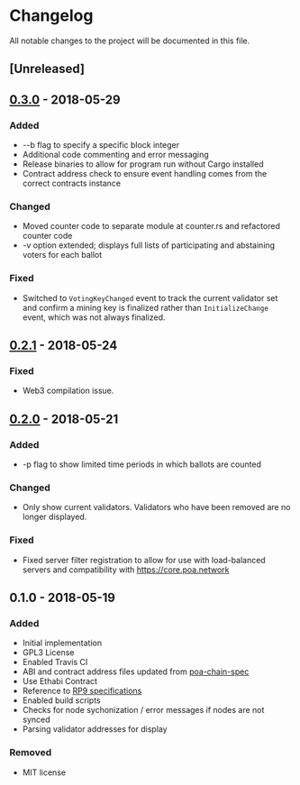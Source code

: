 # Changelog
All notable changes to the project will be documented in this file.

## [Unreleased]


## [0.3.0] - 2018-05-29
### Added
- --b flag to specify a specific block integer
- Additional code commenting and error messaging
- Release binaries to allow for program run without Cargo installed
- Contract address check to ensure event handling comes from the correct contracts instance

### Changed
- Moved counter code to separate module at counter.rs and refactored counter code
- -v option extended; displays full lists of participating and abstaining voters for each ballot

### Fixed
- Switched to `VotingKeyChanged` event to track the current validator set and confirm a mining key is finalized rather than `InitializeChange` event, which was not always finalized.


## [0.2.1] - 2018-05-24

### Fixed
- Web3 compilation issue.

## [0.2.0] - 2018-05-21
### Added
-  -p flag to show limited time periods in which ballots are counted

### Changed
- Only show current validators. Validators who have been removed are no longer displayed.

### Fixed
- Fixed server filter registration to allow for use with load-balanced servers and compatibility with https://core.poa.network 


## 0.1.0 - 2018-05-19
### Added
- Initial implementation
- GPL3 License
- Enabled Travis CI
- ABI and contract address files updated from [poa-chain-spec](https://github.com/poanetwork/poa-chain-spec)
- Use Ethabi Contract
- Reference to [RP9 specifications](https://github.com/poanetwork/RFC/issues/9)
- Enabled build scripts
- Checks for node sychonization / error messages if nodes are not synced
- Parsing validator addresses for display

### Removed
- MIT license

[0.3.0]: https://github.com/poanetwork/poa-ballot-stats/releases/tag/0.3.0
[0.2.1]: https://github.com/poanetwork/poa-ballot-stats/releases/tag/0.2.1
[0.2.0]: https://github.com/poanetwork/poa-ballot-stats/releases/tag/0.2.0
[0.1.0]: https://github.com/poanetwork/poa-ballot-stats/releases/tag/0.1.0
